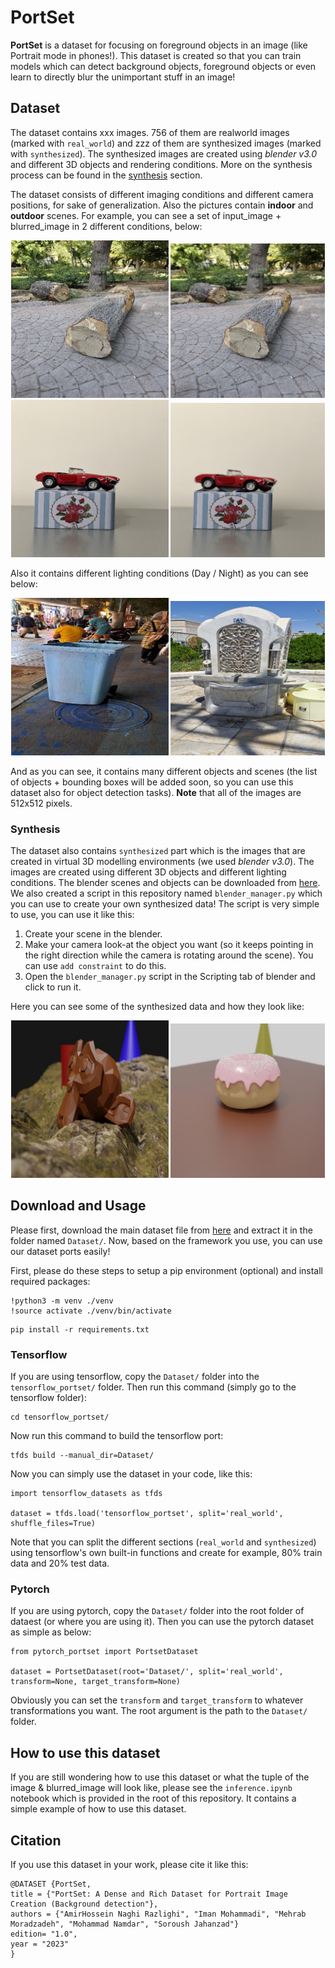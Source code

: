# PortSet
**PortSet** is a dataset for focusing on foreground objects in an image (like Portrait mode in phones!). This dataset is created so that you can train models which can detect background objects, foreground objects or even learn to directly blur the unimportant stuff in an image!

## Dataset
The dataset contains xxx images. 756 of them are realworld images (marked with `real_world`) and zzz of them are synthesized images (marked with `synthesized`). The synthesized images are created using _blender v3.0_ and different 3D objects and rendering conditions. More on the synthesis process can be found in the [synthesis](###synthesis) section.

The dataset consists of different imaging conditions and different camera positions, for sake of generalization. Also the pictures contain **indoor** and **outdoor** scenes. For example, you can see a set of input_image + blurred_image in 2 different conditions, below:

<div style="text-align:center">
<img src="./readme_images/0_orig.jpg" width="50%" height="auto" alt="Original Image" title="Original Image" />
<img src="./readme_images/0_blur.jpg" width="49%" height="auto" alt="Blurred Image" title="Blurred Image" />
</div>

<div style="text-align:center">
<img src="./readme_images/1_orig.jpg" width="50%" height="auto" alt="Original Image" title="Original Image" />
<img src="./readme_images/1_blur.jpg" width="49%" height="auto" alt="Blurred Image" title="Blurred Image" />
</div>

Also it contains different lighting conditions (Day / Night) as you can see below:

<div style="text-align:center">
<img src="./readme_images/2_orig.jpg" width="50%" height="auto" alt="A sample image in night" title="A sample image in night" />
<img src="./readme_images/3_orig.jpg" width="49%" height="auto" alt="A sample image in day" title="A sample image in day" />
</div>

And as you can see, it contains many different objects and scenes (the list of objects + bounding boxes will be added soon, so you can use this dataset also for object detection tasks). **Note** that all of the images are 512x512 pixels.

### Synthesis
The dataset also contains `synthesized` part which is the images that are created in virtual 3D modelling environments (we used _blender v3.0_). The images are created using different 3D objects and different lighting conditions. The blender scenes and objects can be downloaded from [here](https:/todo). We also created a script in this repository named `blender_manager.py` which you can use to create your own synthesized data! The script is very simple to use, you can use it like this:

1. Create your scene in the blender.
2. Make your camera look-at the object you want (so it keeps pointing in the right direction while the camera is rotating around the scene). You can use `add constraint` to do this.
3. Open the `blender_manager.py` script in the Scripting tab of blender and click to run it.
   
Here you can see some of the synthesized data and how they look like:

<div style="text-align:center">
<img src="./readme_images/4_orig.jpg" width="50%" height="auto" alt="Synthesized image with 3D model of monkey" title="Synthesized image with 3D model of monkey"/>
<img src="./readme_images/5_orig.jpg" width="49%" height="auto" alt="Synthesized image with 3D model of Donut" title="Synthesized image with 3D model of Donut"/>
</div>


## Download and Usage
Please first, download the main dataset file from [here](https://todo) and extract it in the folder named `Dataset/`. Now, based on the framework you use, you can use our dataset ports easily!

First, please do these steps to setup a pip environment (optional) and install required packages:

```
!python3 -m venv ./venv
!source activate ./venv/bin/activate
```
```
pip install -r requirements.txt
```

### Tensorflow
If you are using tensorflow, copy the `Dataset/` folder into the `tensorflow_portset/` folder. Then run this command (simply go to the tensorflow folder):

```
cd tensorflow_portset/
``` 

Now run this command to build the tensorflow port:

```
tfds build --manual_dir=Dataset/
```

Now you can simply use the dataset in your code, like this:

```
import tensorflow_datasets as tfds

dataset = tfds.load('tensorflow_portset', split='real_world', shuffle_files=True)
```

Note that you can split the different sections (`real_world` and `synthesized`) using tensorflow's own built-in functions and create for example, 80% train data and 20% test data.

### Pytorch
If you are using pytorch, copy the `Dataset/` folder into the root folder of dataest (or where you are using it). Then you can use the pytorch dataset as simple as below:

```
from pytorch_portset import PortsetDataset

dataset = PortsetDataset(root='Dataset/', split='real_world', transform=None, target_transform=None)
```

Obviously you can set the `transform` and `target_transform` to whatever transformations you want. The root argument is the path to the `Dataset/` folder.

## How to use this dataset
If you are still wondering how to use this dataset or what the tuple of the image & blurred_image will look like, please see the `inference.ipynb` notebook which is provided in the root of this repository. It contains a simple example of how to use this dataset.

## Citation
If you use this dataset in your work, please cite it like this:

```
@DATASET {PortSet, 
title = {"PortSet: A Dense and Rich Dataset for Portrait Image Creation (Background detection"},
authors = {"AmirHossein Naghi Razlighi", "Iman Mohammadi", "Mehrab Moradzadeh", "Mohammad Namdar", "Soroush Jahanzad"}
edition= "1.0",
year = "2023"
}
```
